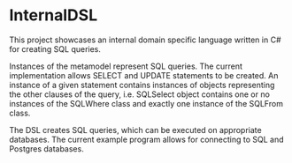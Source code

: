 # InternalDSL

This project showcases an internal domain specific language written in C# for creating SQL queries. 

Instances of the metamodel represent SQL queries. The current implementation allows SELECT and UPDATE statements to be created. An instance of a given statement contains instances of objects representing the other clauses of the query, i.e. SQLSelect object contains one or no instances of the SQLWhere class and exactly one instance of the SQLFrom class. 

The DSL creates SQL queries, which can be executed on appropriate databases. The current example program allows for connecting to SQL and Postgres databases. 
